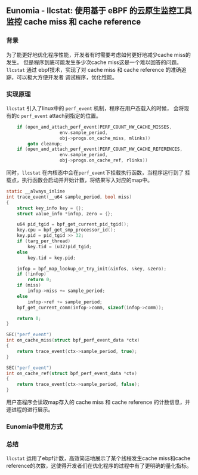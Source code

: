 ## Eunomia - llcstat: 使用基于 eBPF 的云原生监控工具监控 cache miss 和 cache reference

### 背景

为了能更好地优化程序性能，开发者有时需要考虑如何更好地减少cache miss的发生。
但是程序到底可能发生多少次cache miss这是一个难以回答的问题。`llcstat` 通过
ebpf技术，实现了对 cache miss 和 cache reference 的准确追踪，可以极大方便开发者
调试程序，优化性能。

### 实现原理

`llcstat` 引入了linux中的 `perf_event` 机制，程序在用户态载入的时候，
会将现有的c `perf_event` attach到指定的位置。
```c
	if (open_and_attach_perf_event(PERF_COUNT_HW_CACHE_MISSES,
					env.sample_period,
					obj->progs.on_cache_miss, mlinks))
		goto cleanup;
	if (open_and_attach_perf_event(PERF_COUNT_HW_CACHE_REFERENCES,
					env.sample_period,
					obj->progs.on_cache_ref, rlinks))
```

同时，`llcstat` 在内核态中会在`perf_event`下挂载执行函数，当程序运行到了
挂载点，执行函数会启动并开始计数，将结果写入对应的map中。

```c
static __always_inline
int trace_event(__u64 sample_period, bool miss)
{
	struct key_info key = {};
	struct value_info *infop, zero = {};

	u64 pid_tgid = bpf_get_current_pid_tgid();
	key.cpu = bpf_get_smp_processor_id();
	key.pid = pid_tgid >> 32;
	if (targ_per_thread)
		key.tid = (u32)pid_tgid;
	else
		key.tid = key.pid;

	infop = bpf_map_lookup_or_try_init(&infos, &key, &zero);
	if (!infop)
		return 0;
	if (miss)
		infop->miss += sample_period;
	else
		infop->ref += sample_period;
	bpf_get_current_comm(infop->comm, sizeof(infop->comm));

	return 0;
}

SEC("perf_event")
int on_cache_miss(struct bpf_perf_event_data *ctx)
{
	return trace_event(ctx->sample_period, true);
}

SEC("perf_event")
int on_cache_ref(struct bpf_perf_event_data *ctx)
{
	return trace_event(ctx->sample_period, false);
}
```

用户态程序会读取map存入的 cache miss 和 cache reference 的计数信息，并
逐进程的进行展示。

### Eunomia中使用方式


### 总结
`llcstat` 运用了ebpf计数，高效简洁地展示了某个线程发生cache miss和cache 
reference的次数，这使得开发者们在优化程序的过程中有了更明确的量化指标。
